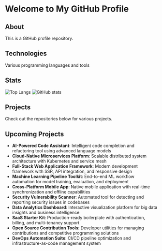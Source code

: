 # Welcome to My GitHub Profile
## About
This is a GitHub profile repository.
## Technologies
Various programming languages and tools
## Stats
![Top Langs](https://github-readme-stats.vercel.app/api/top-langs/?username=shithel9360&layout=compact)
![GitHub stats](https://github-readme-stats.vercel.app/api?username=shithel9360&show_icons=true&theme=radical)
## Projects
Check out the repositories below for various projects.

## Upcoming Projects
- **AI-Powered Code Assistant**: Intelligent code completion and refactoring tool using advanced language models
- **Cloud-Native Microservices Platform**: Scalable distributed system architecture with Kubernetes and service mesh
- **Full-Stack Web Application Framework**: Modern development framework with SSR, API integration, and responsive design
- **Machine Learning Pipeline Toolkit**: End-to-end ML workflow automation for model training, evaluation, and deployment
- **Cross-Platform Mobile App**: Native mobile application with real-time synchronization and offline capabilities
- **Security Vulnerability Scanner**: Automated tool for detecting and reporting security issues in codebases
- **Data Analytics Dashboard**: Interactive visualization platform for big data insights and business intelligence
- **SaaS Starter Kit**: Production-ready boilerplate with authentication, billing, and multi-tenancy support
- **Open Source Contribution Tools**: Developer utilities for managing contributions and competitive programming solutions
- **DevOps Automation Suite**: CI/CD pipeline optimization and infrastructure-as-code management system
